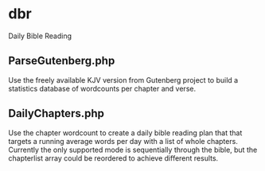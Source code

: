 dbr
===

Daily Bible Reading

ParseGutenberg.php
------------------

Use the freely available KJV version from Gutenberg project to build
a statistics database of wordcounts per chapter and verse.


DailyChapters.php
-----------------

Use the chapter wordcount to create a daily bible reading plan that
that targets a running average words per day with a list of whole
chapters.  Currently the only supported mode is sequentially through
the bible, but the chapterlist array could be reordered to achieve
different results.

